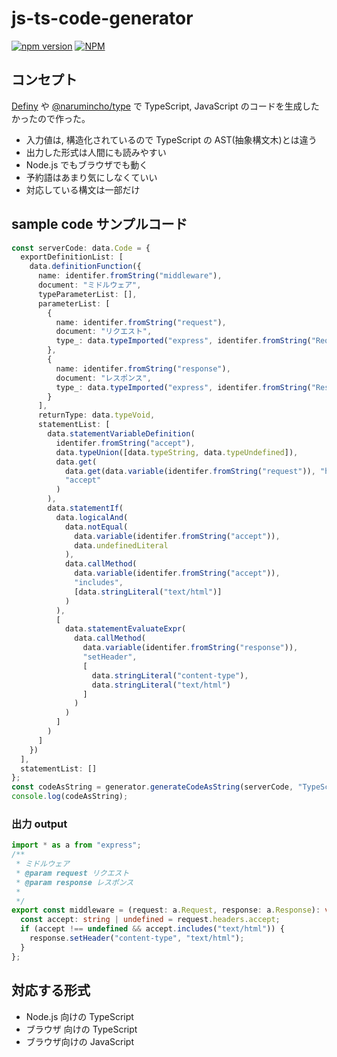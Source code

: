 # js-ts-code-generator

[![npm version](https://badge.fury.io/js/js-ts-code-generator.svg)](https://badge.fury.io/js/js-ts-code-generator)
[![NPM](https://nodei.co/npm/js-ts-code-generator.png)](https://nodei.co/npm/js-ts-code-generator/)

## コンセプト

[Definy](https://github.com/narumincho/Definy) や [@narumincho/type](https://github.com/narumincho/type) で TypeScript, JavaScript のコードを生成したかったので作った。

- 入力値は, 構造化されているので TypeScript の AST(抽象構文木)とは違う
- 出力した形式は人間にも読みやすい
- Node.js でもブラウザでも動く
- 予約語はあまり気にしなくていい
- 対応している構文は一部だけ

## sample code サンプルコード

```ts
const serverCode: data.Code = {
  exportDefinitionList: [
    data.definitionFunction({
      name: identifer.fromString("middleware"),
      document: "ミドルウェア",
      typeParameterList: [],
      parameterList: [
        {
          name: identifer.fromString("request"),
          document: "リクエスト",
          type_: data.typeImported("express", identifer.fromString("Request"))
        },
        {
          name: identifer.fromString("response"),
          document: "レスポンス",
          type_: data.typeImported("express", identifer.fromString("Response"))
        }
      ],
      returnType: data.typeVoid,
      statementList: [
        data.statementVariableDefinition(
          identifer.fromString("accept"),
          data.typeUnion([data.typeString, data.typeUndefined]),
          data.get(
            data.get(data.variable(identifer.fromString("request")), "headers"),
            "accept"
          )
        ),
        data.statementIf(
          data.logicalAnd(
            data.notEqual(
              data.variable(identifer.fromString("accept")),
              data.undefinedLiteral
            ),
            data.callMethod(
              data.variable(identifer.fromString("accept")),
              "includes",
              [data.stringLiteral("text/html")]
            )
          ),
          [
            data.statementEvaluateExpr(
              data.callMethod(
                data.variable(identifer.fromString("response")),
                "setHeader",
                [
                  data.stringLiteral("content-type"),
                  data.stringLiteral("text/html")
                ]
              )
            )
          ]
        )
      ]
    })
  ],
  statementList: []
};
const codeAsString = generator.generateCodeAsString(serverCode, "TypeScript");
console.log(codeAsString);
```

### 出力 output

```ts
import * as a from "express";
/**
 * ミドルウェア
 * @param request リクエスト
 * @param response レスポンス
 *
 */
export const middleware = (request: a.Request, response: a.Response): void => {
  const accept: string | undefined = request.headers.accept;
  if (accept !== undefined && accept.includes("text/html")) {
    response.setHeader("content-type", "text/html");
  }
};
```

## 対応する形式

- Node.js 向けの TypeScript
- ブラウザ 向けの TypeScript
- ブラウザ向けの JavaScript
